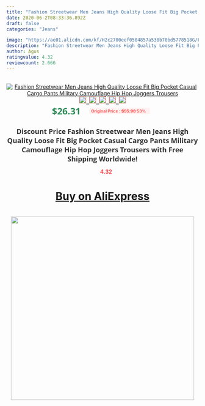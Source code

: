 ```yaml
---
title: "Fashion Streetwear Men Jeans High Quality Loose Fit Big Pocket Casual Cargo Pants Military Camouflage Hip Hop Joggers Trousers"
date: 2020-06-2T08:33:36.892Z
draft: false
categories: "Jeans"

image: "https://ae01.alicdn.com/kf/H2c2700eef0504857a538b70bd5778518G/Fashion-Streetwear-Men-Jeans-High-Quality-Loose-Fit-Big-Pocket-Casual-Cargo-Pants-Military-Camouflage-Hip.jpg"
description: "Fashion Streetwear Men Jeans High Quality Loose Fit Big Pocket Casual Cargo Pants Military Camouflage Hip Hop Joggers Trousers"
author: Agus
ratingvalue: 4.32
reviewcount: 2.666
---
```

<br>
<div style="text-align: center;">
<a href="https://s.click.aliexpress.com/e/_A4QrEN" target="_blank" rel="nofollow noopener noreferrer"><img alt="Fashion Streetwear Men Jeans High Quality Loose Fit Big Pocket Casual Cargo Pants Military Camouflage Hip Hop Joggers Trousers" class="magnifier-image" src="https://ae01.alicdn.com/kf/H2c2700eef0504857a538b70bd5778518G/Fashion-Streetwear-Men-Jeans-High-Quality-Loose-Fit-Big-Pocket-Casual-Cargo-Pants-Military-Camouflage-Hip.jpg_640x640.jpg">
<br>
<img style="border:1px solid salmon" src="https://ae01.alicdn.com/kf/H2c2700eef0504857a538b70bd5778518G/Fashion-Streetwear-Men-Jeans-High-Quality-Loose-Fit-Big-Pocket-Casual-Cargo-Pants-Military-Camouflage-Hip.jpg_120x120.jpg">&nbsp;&nbsp;<img style="border:1px solid salmon" src="https://ae01.alicdn.com/kf/Hd4e13bc39b5f4c3f9e1200c654735275p/Fashion-Streetwear-Men-Jeans-High-Quality-Loose-Fit-Big-Pocket-Casual-Cargo-Pants-Military-Camouflage-Hip.jpg_120x120.jpg">&nbsp;&nbsp;<img style="border:1px solid salmon" src="https://ae01.alicdn.com/kf/Hf17bbc2f9be54bb5b450c0f4c9e7d9f8u/Fashion-Streetwear-Men-Jeans-High-Quality-Loose-Fit-Big-Pocket-Casual-Cargo-Pants-Military-Camouflage-Hip.jpg_120x120.jpg">&nbsp;&nbsp;<img style="border:1px solid salmon" src="https://ae01.alicdn.com/kf/H79022fee36ee4ae58ee2ce4fe01f6b9au/Fashion-Streetwear-Men-Jeans-High-Quality-Loose-Fit-Big-Pocket-Casual-Cargo-Pants-Military-Camouflage-Hip.jpg_120x120.jpg">&nbsp;&nbsp;<img style="border:1px solid salmon" src="https://ae01.alicdn.com/kf/Hc7e663ba69c44cac8a1372393768998bT/Fashion-Streetwear-Men-Jeans-High-Quality-Loose-Fit-Big-Pocket-Casual-Cargo-Pants-Military-Camouflage-Hip.jpg_120x120.jpg"></a></div><br0>
<div style="text-align: center;"><span style="background-color: white; border: 0px; box-sizing: border-box; color: seagreen; display: inline-block; font-family: &quot;open sans&quot; , &quot;arial&quot; , &quot;helvetica&quot; , sans-serif , &quot;heiti&quot;; font-size: 24px; font-stretch: inherit; font-weight: 700; line-height: inherit; margin: 0px 10px 0px 0px; padding: 0px; vertical-align: middle;">$26.31 </span>
<span style="background: rgb(255 , 241 , 241); border-radius: 3px; border: 0px; box-sizing: border-box; color: #ff4747; display: inline-block; font-family: inherit; font-size: 12px; font-stretch: inherit; font-style: inherit; font-variant: inherit; font-weight: 600; line-height: inherit; margin: 0px; padding: 2px 5px; transform: scale(0.9); vertical-align: middle;">Original Price : <b style="text-decoration: line-through;">$55.98 </b> 53%&nbsp;&nbsp;</span></div>
<h1 style="color: #333333; display: inline-block; font-family: &quot;open sans&quot; , &quot;arial&quot; , &quot;helvetica&quot; , sans-serif , &quot;heiti&quot;; font-size: 18px; font-stretch: inherit; font-weight: 700; text-align: center;">Discount Price Fashion Streetwear Men Jeans High Quality Loose Fit Big Pocket Casual Cargo Pants Military Camouflage Hip Hop Joggers Trousers with Free Shipping Worldwide!</h1>
<div style="color: #ff4747; text-align: center;">
<img src="https://4.bp.blogspot.com/-M0ZcTcb-5uY/XleCXlxnR4I/AAAAAAAAAEc/OrjgMkXV1oMQFaCRZj5HQwOCBcu3w1FegCPcBGAYYCw/s1600/star.png" style="height: 15px;">&nbsp;<b>4.32</b></div>
<div class="button_cont" align="center"><a class="buynow_a" href="https://s.click.aliexpress.com/e/_A4QrEN" target="_blank" rel="nofollow noopener noreferrer"><H1>Buy on AliExpress</H1></a></div><br>
<div class="separator" style="clear: both; text-align: center;">
<img src="https://lh3.googleusercontent.com/-pTy5HemUv9M/XlePHvY0dAI/AAAAAAAAAE4/0nX5iRUoIWY8eMW9Dpxeirr157OZliDIgCLcBGAsYHQ/s1600/badge.gif" width="480">
</div>
